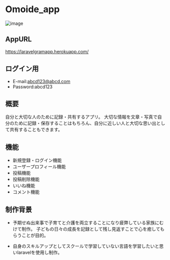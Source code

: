 # Omoide_app
![image](https://user-images.githubusercontent.com/68633204/100404549-006fdc00-30a5-11eb-9255-97d040718a35.png)


## AppURL
https://laravelgramapp.herokuapp.com/ 


## ログイン用
* E-mail:abcd123@abcd.com
* Password:abcd123


## 概要
自分と大切な人のために記録・共有するアプリ。
大切な情報を文章・写真で自分のために記録・保存することはもちろん、自分に近しい人と大切な思い出として共有することもできます。


## 機能
* 新規登録・ログイン機能
* ユーザープロフィール機能
* 投稿機能
* 投稿削除機能
* いいね機能
* コメント機能


## 制作背景
* 予期せぬ出来事で子育てと介護を両立することになり疲弊している家族にむけて制作。
  子どもの日々の成長を記録として残し見返すことで心を癒してもらうことが目的。

* 自身のスキルアップとしてスクールで学習していない言語を学習したいと思いlaravelを使用し制作。

    
